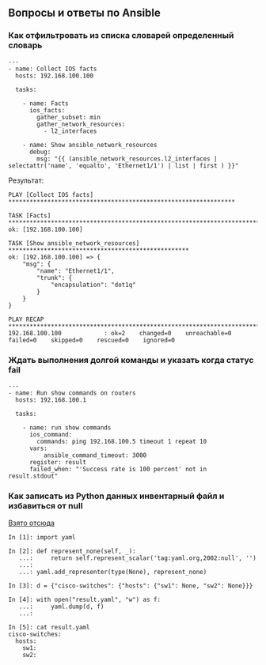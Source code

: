## Вопросы и ответы по Ansible

### Как отфильтровать из списка словарей определенный словарь

```
---
- name: Collect IOS facts
  hosts: 192.168.100.100

  tasks:

    - name: Facts
      ios_facts:
        gather_subset: min
        gather_network_resources:
          - l2_interfaces

    - name: Show ansible_network_resources
      debug:
        msg: "{{ (ansible_network_resources.l2_interfaces |  selectattr('name', 'equalto', 'Ethernet1/1') | list | first ) }}"
```

Результат:
```
PLAY [Collect IOS facts] ****************************************************************

TASK [Facts] ****************************************************************************
ok: [192.168.100.100]

TASK [Show ansible_network_resources] ***************************************************
ok: [192.168.100.100] => {
    "msg": {
        "name": "Ethernet1/1",
        "trunk": {
            "encapsulation": "dot1q"
        }
    }
}

PLAY RECAP ******************************************************************************
192.168.100.100            : ok=2    changed=0    unreachable=0    failed=0    skipped=0    rescued=0    ignored=0
```

### Ждать выполнения долгой команды и указать когда статус fail

```
---
- name: Run show commands on routers
  hosts: 192.168.100.1

  tasks:

    - name: run show commands
      ios_command:
        commands: ping 192.168.100.5 timeout 1 repeat 10
      vars:
          ansible_command_timeout: 3000
      register: result
      failed_when: "'Success rate is 100 percent' not in result.stdout"
```

### Как записать из Python данных инвентарный файл и избавиться от null

[Взято отсюда](https://stackoverflow.com/questions/37200150/can-i-dump-blank-instead-of-null-in-yaml-pyyaml)

```
In [1]: import yaml

In [2]: def represent_none(self, _):
   ...:     return self.represent_scalar('tag:yaml.org,2002:null', '')
   ...:
   ...: yaml.add_representer(type(None), represent_none)

In [3]: d = {"cisco-switches": {"hosts": {"sw1": None, "sw2": None}}}

In [4]: with open("result.yaml", "w") as f:
   ...:     yaml.dump(d, f)
   ...:

In [5]: cat result.yaml
cisco-switches:
  hosts:
    sw1:
    sw2:
```
